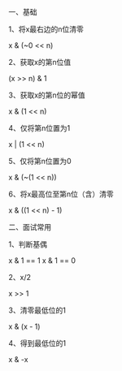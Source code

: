 一、基础

1、将x最右边的n位清零

x & (~0 << n)

2、获取x的第n位值

(x >> n) & 1

3、获取x的第n位的幂值

x & (1 << n)

4、仅将第n位置为1

x | (1 << n)

5、仅将第n位置为0

x & (~(1 << n))

6、将x最高位至第n位（含）清零

x & ((1 << n) - 1)



二、面试常用

1、判断基偶

x & 1 == 1  x & 1 == 0

2、x/2

x >> 1

3、清零最低位的1

x & (x - 1)

4、得到最低位的1

x & -x